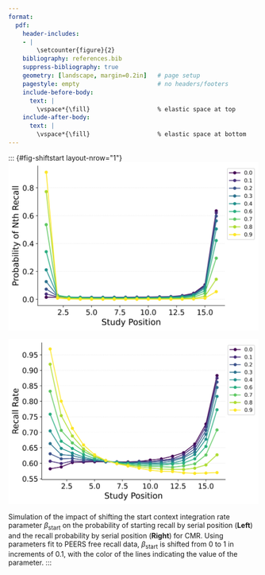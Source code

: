 ```yaml
---
format:
  pdf:
    header-includes:
    - |
        \setcounter{figure}{2}
    bibliography: references.bib
    suppress-bibliography: true
    geometry: [landscape, margin=0.2in]   # page setup
    pagestyle: empty                      # no headers/footers
    include-before-body:
      text: |
        \vspace*{\fill}                   % elastic space at top
    include-after-body:
      text: |
        \vspace*{\fill}                   % elastic space at bottom
---
```


::: {#fig-shiftstart layout-nrow="1"}
![](shifting/BaseCMR_Start_Drift_Rate_Parameter_Shifting_pnr_HealeyKahana2014.png)

![](shifting/BaseCMR_Start_Drift_Rate_Parameter_Shifting_spc_HealeyKahana2014.png)

Simulation of the impact of shifting the start context integration rate parameter $\beta_\text{start}$ on the probability of starting recall by serial position (**Left**) and the recall probability by serial position (**Right**) for CMR.
Using parameters fit to PEERS free recall data, $\beta_\text{start}$ is shifted from 0 to 1 in increments of 0.1, with the color of the lines indicating the value of the parameter.
:::

<!-- **Alt Text**.
Two side-by-side line charts (using a shared colour legend with values 0.0 -- 0.9) illustrate how gradually increasing the start-of-list context-integration parameter $\beta_\text{start}$ reshapes simulated recall behaviour in CMR. Left panel -- "Probability of N-th Recall": For 16 study positions on the x-axis, each coloured line shows the chance that the first item recalled (i.e., recall initiation) comes from that position. Lower $\beta_\text{start}$ values (purple/blue) yield a steep recency peak at the final position, whereas higher values (green/yellow) progressively shift initiation toward the first item, producing a strong primacy peak. Right panel -- "Recall Rate": The same colour-coded lines plot overall recall probability for every serial position. As $\beta_\text{start}$ increases, the recency advantage at the end of the list diminishes while recall of early positions improves, creating the classic U-shaped primacy--recency curve. Together the panels show that $\beta_\text{start}$ governs how strongly the end-of-list context is blended back toward the start: small values favour recency-driven cueing, large values favour primacy-driven cueing, and intermediate values balance the two. -->